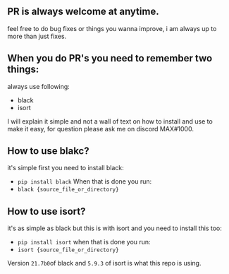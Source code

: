 ## PR is always welcome at anytime.

feel free to do bug fixes or things you wanna improve, i am always up to more than just fixes.

## When you do PR's you need to remember two things:
always use following:
- black
- isort

I will explain it simple and not a wall of text on how to install and use to make it easy, for question please ask me on discord MAX#1000.

## How to use blakc?

it's simple first you need to install black:
- `pip install black`
When that is done you run:
- `black {source_file_or_directory}`

## How to use isort?

it's as simple as black but this is with isort and you need to install this too:
- `pip install isort`
when that is done you run:
- `isort {source_file_or_directory}`

Version `21.7b0`of black and `5.9.3` of isort is what this repo is using.
